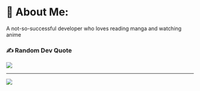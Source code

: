 # 💫 About Me:
A not-so-successful developer who loves reading manga and watching anime

### ✍️ Random Dev Quote
![](https://quotes-github-readme.vercel.app/api?type=horizontal&theme=radical)

---
[![](https://visitcount.itsvg.in/api?id=Nullable-developer&icon=0&color=1)](https://visitcount.itsvg.in)
